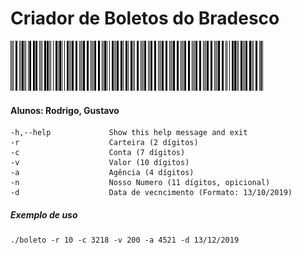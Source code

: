 # Criador de Boletos do Bradesco

![](codigo_de_barras.png)

#### Alunos: Rodrigo, Gustavo

```
-h,--help             Show this help message and exit
-r                    Carteira (2 dígitos)
-c                    Conta (7 dígitos)
-v                    Valor (10 dígitos)
-a                    Agência (4 dígitos)
-n                    Nosso Numero (11 dígitos, opicional)
-d                    Data de vecncimento (Formato: 13/10/2019)
```

##### Exemplo de uso

```
./boleto -r 10 -c 3218 -v 200 -a 4521 -d 13/12/2019
```

